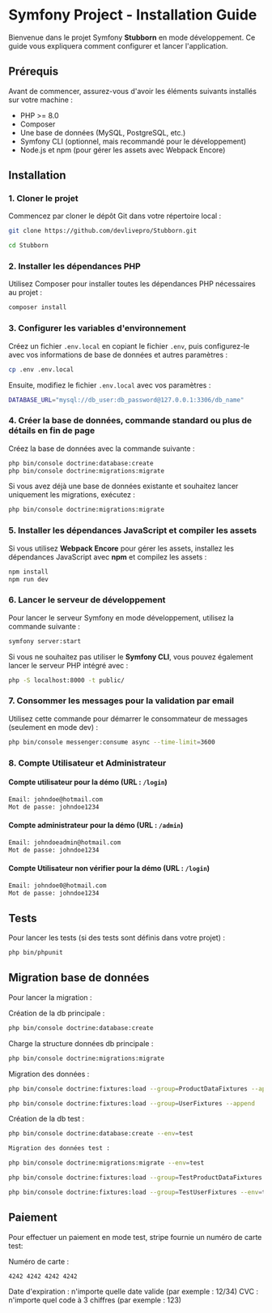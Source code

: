 
# Symfony Project - Installation Guide

Bienvenue dans le projet Symfony **Stubborn** en mode développement. Ce guide vous expliquera comment configurer et lancer l'application.

## Prérequis

Avant de commencer, assurez-vous d'avoir les éléments suivants installés sur votre machine :

- PHP >= 8.0
- Composer
- Une base de données (MySQL, PostgreSQL, etc.)
- Symfony CLI (optionnel, mais recommandé pour le développement)
- Node.js et npm (pour gérer les assets avec Webpack Encore)

## Installation

### 1. Cloner le projet

Commencez par cloner le dépôt Git dans votre répertoire local :

```bash
git clone https://github.com/devlivepro/Stubborn.git
```

```bash
cd Stubborn
```


### 2. Installer les dépendances PHP

Utilisez Composer pour installer toutes les dépendances PHP nécessaires au projet :

```bash
composer install
```

### 3. Configurer les variables d'environnement

Créez un fichier `.env.local` en copiant le fichier `.env`, puis configurez-le avec vos informations de base de données et autres paramètres :

```bash
cp .env .env.local
```

Ensuite, modifiez le fichier `.env.local` avec vos paramètres :

```bash
DATABASE_URL="mysql://db_user:db_password@127.0.0.1:3306/db_name"
```

### 4. Créer la base de données, commande standard ou plus de détails en fin de page

Créez la base de données avec la commande suivante :

```bash
php bin/console doctrine:database:create
php bin/console doctrine:migrations:migrate
```

Si vous avez déjà une base de données existante et souhaitez lancer uniquement les migrations, exécutez :

```bash
php bin/console doctrine:migrations:migrate
```

### 5. Installer les dépendances JavaScript et compiler les assets

Si vous utilisez **Webpack Encore** pour gérer les assets, installez les dépendances JavaScript avec **npm** et compilez les assets :

```bash
npm install
npm run dev
```

### 6. Lancer le serveur de développement

Pour lancer le serveur Symfony en mode développement, utilisez la commande suivante :

```bash
symfony server:start
```

Si vous ne souhaitez pas utiliser le **Symfony CLI**, vous pouvez également lancer le serveur PHP intégré avec :

```bash
php -S localhost:8000 -t public/
```

### 7. Consommer les messages pour la validation par email

Utilisez cette commande pour démarrer le consommateur de messages (seulement en mode dev) :

```bash
php bin/console messenger:consume async --time-limit=3600
```

### 8. Compte Utilisateur et Administrateur

#### Compte utilisateur pour la démo (URL : `/login`)

```bash
Email: johndoe@hotmail.com
Mot de passe: johndoe1234
```

#### Compte administrateur pour la démo (URL : `/admin`)

```bash
Email: johndoeadmin@hotmail.com
Mot de passe: johndoe1234
```

#### Compte Utilisateur non vérifier pour la démo (URL : `/login`)

```bash
Email: johndoe0@hotmail.com
Mot de passe: johndoe1234
```

## Tests

Pour lancer les tests (si des tests sont définis dans votre projet) :

```bash
php bin/phpunit
```

## Migration base de données

Pour lancer la migration :

Création de la db principale :

```bash
php bin/console doctrine:database:create
```

Charge la structure données db principale :

```bash
php bin/console doctrine:migrations:migrate
```

Migration des données :

```bash
php bin/console doctrine:fixtures:load --group=ProductDataFixtures --append
```

```bash
php bin/console doctrine:fixtures:load --group=UserFixtures --append
```

Création de la db test :

```bash
php bin/console doctrine:database:create --env=test
```

```bash
Migration des données test :
```

```bash
php bin/console doctrine:migrations:migrate --env=test
```

```bash
php bin/console doctrine:fixtures:load --group=TestProductDataFixtures --env=test --append
```

```bash
php bin/console doctrine:fixtures:load --group=TestUserFixtures --env=test --append
```

## Paiement

Pour effectuer un paiement en mode test, stripe fournie un numéro de carte test:

Numéro de carte : 

```bash
4242 4242 4242 4242
```

Date d'expiration : n'importe quelle date valide (par exemple : 12/34)
CVC : n'importe quel code à 3 chiffres (par exemple : 123)